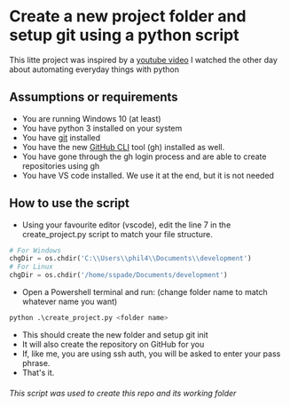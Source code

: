 # Create a new project folder and setup git using a python script

This litte project was inspired by a [youtube video](https://youtu.be/7Y8Ppin12r4) I watched the other day about automating everyday things with python

## Assumptions or requirements

- You are running Windows 10 (at least)
- You have python 3 installed on your system
- You have [git](https://git-scm.com/download/win) installed
- You have the new [GitHub CLI](https://github.com/cli/cli) tool (gh) installed as well.
- You have gone through the gh login process and are able to create repositories using gh
- You have VS code installed. We use it at the end, but it is not needed


## How to use the script

- Using your favourite editor (vscode), edit the line 7 in the create_project.py script to match your file structure.

```py
# For Windows
chgDir = os.chdir('C:\\Users\\phil4\\Documents\\development')
# For Linux
chgDir = os.chdir('/home/sspade/Documents/development')
```

- Open a Powershell terminal and run: (change folder name to match whatever name you want)
```py
python .\create_project.py <folder name>
```
- This should create the new folder and setup git init
- It will also create the repository on GitHub for you
- If, like me, you are using ssh auth, you will be asked to enter your pass phrase.
- That's it.

###### This script was used to create this repo and its working folder
